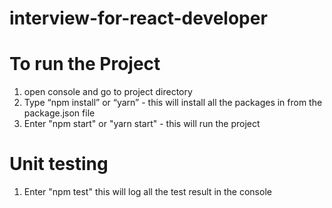 # interview-for-react-developer


# To run the Project #

1. open console and go to project directory 
2. Type “npm install” or “yarn” - this will install all the packages in from the package.json file
3. Enter "npm start" or "yarn start" - this will run the project


# Unit testing #

1. Enter "npm test" this will log all the test result in the console
